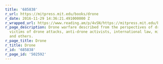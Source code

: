 ```yaml
---
title: '685838'
r_url: https://mitpress.mit.edu/books/drone
r_date: 2016-11-29 14:36:21.491000000 Z
r_wrapped_url: https://www.reading.am/p/4vSN/https://mitpress.mit.edu/books/drone
r_page_description: Drone warfare described from the perspectives of drone operators,
  victims of drone attacks, anti-drone activists, international law, military thinkers,
  and others.
r_page_title: Drone
r_title: Drone
r_id: '685838'
r_page_id: '502592'
---
```


